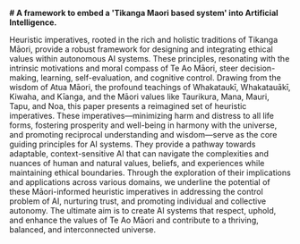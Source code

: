 **# A framework to embed a 'Tikanga Maori based system' into Artificial Intelligence.**

Heuristic imperatives, rooted in the rich and holistic traditions of Tikanga Māori, provide a robust framework for designing and integrating ethical values within autonomous AI systems. These principles, resonating with the intrinsic motivations and moral compass of Te Ao Māori, steer decision-making, learning, self-evaluation, and cognitive control. Drawing from the wisdom of Atua Māori, the profound teachings of Whakataukī, Whakatauākī, Kiwaha, and Kīanga, and the Māori values like Taurikura, Mana, Mauri, Tapu, and Noa, this paper presents a reimagined set of heuristic imperatives. These imperatives—minimizing harm and distress to all life forms, fostering prosperity and well-being in harmony with the universe, and promoting reciprocal understanding and wisdom—serve as the core guiding principles for AI systems. They provide a pathway towards adaptable, context-sensitive AI that can navigate the complexities and nuances of human and natural values, beliefs, and experiences while maintaining ethical boundaries. Through the exploration of their implications and applications across various domains, we underline the potential of these Māori-informed heuristic imperatives in addressing the control problem of AI, nurturing trust, and promoting individual and collective autonomy. The ultimate aim is to create AI systems that respect, uphold, and enhance the values of Te Ao Māori and contribute to a thriving, balanced, and interconnected universe.
